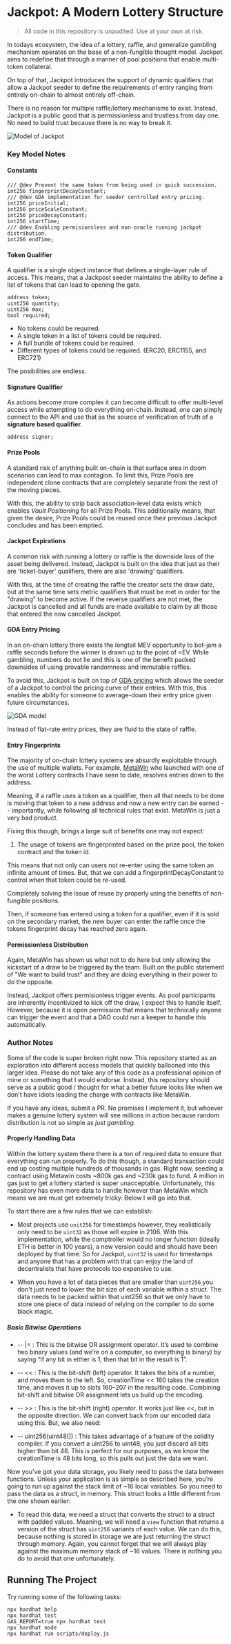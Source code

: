 # Jackpot: A Modern Lottery Structure

> All code in this repository is unaudited. Use at your own at risk.

In todays ecosystem, the idea of a lottery, raffle, and generalize gambling mechanism operates on the base of a non-fungible thought model. Jackpot aims to redefine that through a manner of pool positions that enable multi-token collateral.

On top of that, Jackpot introduces the support of dynamic qualifiers that allow a Jackpot seeder to define the requirements of entry ranging from entirely on-chain to almost entirely off-chain.

There is no reason for multiple raffle/lottery mechanisms to exist. Instead, Jackpot is a public good that is permissionless and trustless from day one. No need to build trust because there is no way to break it.

![Model of Jackpot](model.png)

### Key Model Notes

#### Constants

```solidity
/// @dev Prevent the same token from being used in quick succession.
int256 fingerprintDecayConstant;
/// @dev GDA implementation for seeder controlled entry pricing.
int256 priceInitial;
int256 priceScaleConstant;
int256 priceDecayConstant;
int256 startTime;
/// @dev Enabling permisionsless and non-oracle running jackpot distribution.
int256 endTime;
```
#### Token Qualifier

A qualifier is a single object instance that defines a single-layer rule of access. This means, that a Jackpost seeder maintains the ability to define a list of tokens that can lead to opening the gate.

```solidity
address token;
uint256 quantity;
uint256 max;
bool required;
```

- No tokens could be required.
- A single token in a list of tokens could be required.
- A full bundle of tokens could be required.
- Different types of tokens could be required. (ERC20, ERC1155, and ERC721)

The posibilities are endless.

#### Signature Qualifier

As actions become more complex it can become difficult to offer multi-level access while attempting to do everything on-chain. Instead, one can simply connect to the API and use that as the source of verification of truth of a **signature based qualifier**.

```solidity
address signer;
```

#### Prize Pools

A standard risk of anything built on-chain is that surface area in doom scenarios can lead to max contagion. To limit this, Prize Pools are independent clone contracts that are completely separate from the rest of the moving pieces.

With this, the ability to strip back association-level data exists which enables *Vault Positioning* for all Prize Pools. This additionally means, that given the desire, Prize Pools could be reused once their previous Jackpot concludes and has been emptied.

#### Jackpot Expirations

A common risk with running a lottery or raffle is the downside loss of the asset being delivered. Instead, Jackpot is built on the idea that just as their are 'ticket-buyer' qualifiers, there are also 'drawing' qualifiers.

With this, at the time of creating the raffle the creator sets the draw date, but at the same time sets metric qualifiers that must be met in order for the "drawing" to become active. If the reverse qualifiers are not met, the Jackpot is cancelled and all funds are made available to claim by all those that entered the now cancelled Jackpot.

#### GDA Entry Pricing

In an on-chain lottery there exists the longtail MEV opportunity to bot-jam a raffle seconds before the winner is drawn up to the point of =EV. While gambling, numbers do not lie and this is one of the benefit packed downsides of using provable randomness and immutable raffles.

To avoid this, Jackpot is built on top of [GDA pricing](https://www.paradigm.xyz/2022/04/gda) which allows the seeder of a Jackpot to control the pricing curve of their entries. With this, this enables the ability for someone to average-down their entry price given future circumstances.

![GDA model](gda.png)

Instead of flat-rate entry prices, they are fluid to the state of raffle.

#### Entry Fingerprints

The majority of on-chain lottery systems are absurdly exploitable through the use of multiple wallets. For example, [MetaWin](https://metawin.com/) who launched with one of the worst Lottery contracts I have seen to date, resolves entries down to the address.

Meaning, if a raffle uses a token as a qualifier, then all that needs to be done is moving that token to a new address and now a new entry can be earned -- importantly, while following all technical rules that exist. MetaWin is just a very bad product.

Fixing this though, brings a large suit of benefits one may not expect:

1. The usage of tokens are fingerprinted based on the prize pool, the token contract and the token id.

This means that not only can users not re-enter using the same token an infinite amount of times. But, that we can add a fingerprintDecayConstant to control *when* that token could be re-used.

Completely solving the issue of reuse by properly using the benefits of non-fungible positions.

Then, if someone has entered using a token for a qualifier, even if it is sold on the secondary market, the new buyer can enter the raffle once the tokens fingerprint decay has reached zero again.

#### Permissionless Distribution

Again, MetaWin has shown us what not to do here but only allowing the kickstart of a draw to be triggered by the team. Built on the public statement of "We want to build trust" and they are doing everything in their power to do the opposite.

Instead, Jackpot offers permisionless trigger events. As pool participants are inherently incentivized to kick off the draw, I expect this to handle itself. However, because it is open permission that means that technically anyone can trigger the event and that a DAO could run a keeper to handle this automatically.

### Author Notes

Some of the code is super broken right now. This repository started as an exploration into different access models that quickly ballooned into this larger idea. Please do not take any of this code as a professional opinion of mine or something that I would endorse. Instead, this repository should serve as a public good / thought for what a better future looks like when we don't have idiots leading the charge with contracts like MetaWin.

If you have any ideas, submit a PR. No promises I implement it, but whoever makes a genuine lottery system will see millions in action because random distribution is not so simple as *just gambling*.

#### Properly Handling Data

Within the lottery system there there is a ton of required data to ensure that everything can run properly. To do this though, a standard transaction could end up costing multiple hundreds of thousands in gas. Right now, seeding a contract using Metawin costs ~800k gas and ~230k gas to fund. A million in gas just to get a lottery started is super unacceptable. Unfortunately, this repository has even more data to handle however than MetaWin which means we are must get extremely tricky. Below I will go into that.

To start there are a few rules that we can establish:

* Most projects use `unit256` for timestamps however, they realistically only need to be `uint32` as those will expire in 2106. With this implementation, while the comptroller would no longer function (ideally ETH is better in 100 years), a new version could and should have been deployed by that time. So for Jackpot, `uint32` is used for timestamps and anyone that has a problem with that can enjoy the land of decentralists that have protocols too expensive to use.

* When you have a lot of data pieces that are smaller than `uint256` you don't just need to lower the bit size of each variable within a struct. The data needs to be packed within that uint256 so that we only have to store one piece of data instead of relying on the compiler to do some black magic.

##### Basic Bitwise Operations 

* -- |= : This is the bitwise OR assignment operator. It’s used to combine two binary values (and we’re on a computer, so everything is binary) by saying “if any bit in either is 1, then that bit in the result is 1”.

* -- << : This is the bit-shift (left) operator. It takes the bits of a number, and moves them to the left. So, creationTime << 160 takes the creation time, and moves it up to slots 160–207 in the resulting code. Combining bit-shift and bitwise OR assignment lets us build up the encoding.

* -- >> : This is the bit-shift (right) operator. It works just like <<, but in the opposite direction. We can convert back from our encoded data using this. But, we also need:

* -- uint256(uint48()) : This takes advantage of a feature of the solidity compiler. If you convert a uint256 to uint48, you just discard all bits higher than bit 48. This is perfect for our purposes, as we know the creationTime is 48 bits long, so this pulls out just the data we want.

Now you’ve got your data storage, you likely need to pass the data between functions. Unless your application is as simple as described here, you’re going to run up against the stack limit of ~16 local variables. So you need to pass the data as a struct, in memory. This struct looks a little different from the one shown earlier:

* To read this data, we need a struct that converts the struct to a struct with padded values. Meaning, we will need a `view` function that returns a version of the struct has `uint256` variants of each value. We can do this, because nothing is stored in storage we are just returning the struct through memory. Again, you cannot forget that we will always play against the maximum memory stack of ~16 values. There is nothing you do to avoid that one unfortunately.

## Running The Project

Try running some of the following tasks:

```shell
npx hardhat help
npx hardhat test
GAS_REPORT=true npx hardhat test
npx hardhat node
npx hardhat run scripts/deploy.js
```
